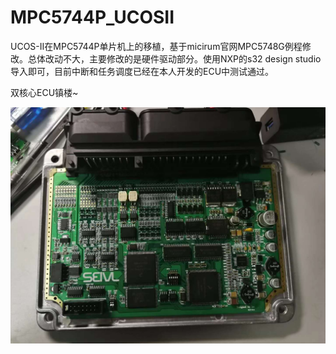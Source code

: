 # MPC5744P_UCOSII

UCOS-II在MPC5744P单片机上的移植，基于micirum官网MPC5748G例程修改。总体改动不大，主要修改的是硬件驱动部分。使用NXP的s32 design studio导入即可，目前中断和任务调度已经在本人开发的ECU中测试通过。

双核心ECU镇楼~

<img src="https://github.com/HuaxinLu/MPC5744P_UCOSII/blob/master/ECU.jpg" width="600" />
